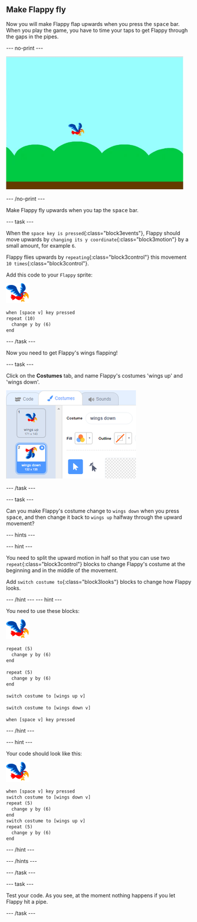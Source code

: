 ## Make Flappy fly

Now you will make Flappy flap upwards when you press the <kbd>space</kbd> bar. When you play the game, you have to time your taps to get Flappy through the gaps in the pipes.

--- no-print ---

![flappy flying upwards when space bar is pressed](images/flappy-flying.gif)

--- /no-print ---

Make Flappy fly upwards when you tap the <kbd>space</kbd> bar.

--- task ---

When the `space key is pressed`{:class="block3events"}, Flappy should move upwards by `changing its y coordinate`{:class="block3motion"} by a small amount, for example `6`. 

Flappy flies upwards by `repeating`{:class="block3control"} this movement `10 times`{:class="block3control"}.

Add this code to your `Flappy` sprite:

![parrot sprite](images/flappy-sprite.png)

```blocks3
when [space v] key pressed
repeat (10) 
  change y by (6)
end
```

--- /task ---

Now you need to get Flappy's wings flapping!

--- task ---

Click on the **Costumes** tab, and name Flappy's costumes 'wings up' and 'wings down'.

![naming the costumes](images/flappy-wings.png)

--- /task ---

--- task ---

Can you make Flappy's costume change to `wings down` when you press <kbd>space</kbd>, and then change it back to `wings up` halfway through the upward movement?

--- hints ---

--- hint ---

You need to split the upward motion in half so that you can use two `repeat`{:class="block3control"} blocks to change Flappy's costume at the beginning and in the middle of the movement.

Add `switch costume to`{:class="block3looks"} blocks to change how Flappy looks.

--- /hint ---
--- hint ---

You need to use these blocks:

![parrot sprite](images/flappy-sprite.png)

```blocks3
repeat (5) 
  change y by (6)
end

repeat (5) 
  change y by (6)
end

switch costume to [wings up v]

switch costume to [wings down v]

when [space v] key pressed
```

--- /hint ---

--- hint ---

Your code should look like this:

![parrot sprite](images/flappy-sprite.png)

```blocks3
when [space v] key pressed
switch costume to [wings down v]
repeat (5) 
  change y by (6)
end
switch costume to [wings up v]
repeat (5) 
  change y by (6)
end
```

--- /hint ---

--- /hints ---

--- /task ---

--- task ---

Test your code. As you see, at the moment nothing happens if you let Flappy hit a pipe.

--- /task ---

